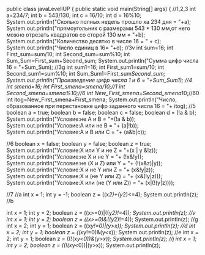 public class javaLevellUP {
    public static void main(String[] args) {
  //1,2,3
  int a=234/7;
     int b = 543/130;
     int c = 16/10;
     int d = 16%10;
        System.out.println("Сколько полных недель прошло ха 234 дня = "+a);
        System.out.println("прямоугольник с размерами 543 * 130 мм,от него можно отрезать квадратов со сторой 130 мм = "+b);
        System.out.println("Количество десятко в числе 16 = " + c);
        System.out.println("Число единиц в 16= "+d);
//3v
        int sum=16;
        int First_sum=sum/10;
        int Second_sum=sum%10;
        int Sum_Sum=First_sum+Second_sum;
        System.out.println("Сумма цифр числа 16 = "+Sum_Sum);
//3g
        int sum1=16;
        int First_sum1=sum/10;
        int Second_sum1=sum%10;
        int Sum_Sum1=First_sum*Second_sum;
        System.out.println("Произведение цифр числа 1 и 6 = "+Sum_Sum1);
//4
        int smena=16;
        int First_smena=smena/10;//1
        int Second_smena=smena%10;//6
        int New_First_smena=Second_smena*10;//60
        int itog=New_First_smena+First_smena;
        System.out.println("Число, образованное при перестановке цифр заданного числа 16 = "+ itog);
//5    
        boolean a = true;
        boolean b = false;
        boolean c = false;
        boolean d = (!a & b);
        System.out.println("Условие:не А и В = "+(!a & b));
        System.out.println("Условие:А или не В = "+ (a|!b));
        System.out.println("Условие:А и В или С = "+ (a&b|c));
        
//6
        boolean x = false;
        boolean y = false;
        boolean z = true;
        System.out.println("Условие:X или Y и не Z = "+(x | y &!z));
        System.out.println("Условие:не X и не Y = "+ (!x&!y));
        System.out.println("Условие:не (X и Z) или Y = "+ (!(x&z)|y));
        System.out.println("Условие:X и не Y или Z = "+ (x&!y|z));
        System.out.println("Условие:X и (не Y или Z) = "+ (x&(!y|z)));
        System.out.println("Условие:X или (не (Y или Z)) = "+ (x|(!(y|z))));
        
//7
        //a
int x = 1;
        int y = -1;
        boolean z = ((x*2)+(y*2)<=4);
        System.out.println(z);
//b

int x = 1;
        int y = 2;
        boolean z = ((x>=0)|((y*2)!=4));
        System.out.println(z);
//v
int x = 1;
        int y = 2;
        boolean z = ((x>=0)&((y*2)!=4));
        System.out.println(z);
//g
int x = 2;
        int y = 1;
        boolean z = ((x*y!=0)|(y>x));
        System.out.println(z);
//d
 int x = 2;
        int y = 1;
        boolean z = ((x*y!=0)&(y<x));
        System.out.println(z);
//e
int x = 2;
        int y = 1;
        boolean z = ((!(x*y<0))&(y>x));
        System.out.println(z);
//j
 int x = 1;
        int y = 2;
        boolean z = ((!(x*y<0))|(y>x));
        System.out.println(z);
